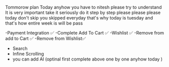Tommorow plan
Today anyhow you have to nitesh please try to understand It is very important take it seriously do it step by step please please please today don't skip you skipped everyday that's why today is tuesday and that's how entire week is will be pass

-Payment Integration ✅
-Complete Add To Cart ✅
-Wishlist ✅
-Remove from add to Cart ✅
-Remove from Wishlist✅
- Search 
- Infine Scrolling
- you can add AI (optinal first complete above one by one anyhow today )